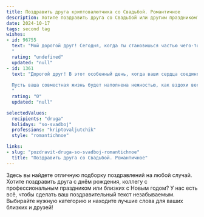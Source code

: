 ```yaml
---
title: Поздравить друга криптовалютчика со Свадьбой. Романтичное
description: Хотите поздравить друга со Свадьбой или другим праздником? Наш ИИ создаст незабываемое поздравление, а вы обязательно выделитесь среди других.  
date: 2024-10-17
tags: second tag
wishes:
- id: 96755
  text: "Мой дорогой друг! Сегодня, когда ты становишься частью чего-то большего, чем мир криптовалют, я хочу пожелать тебе и твоей прекрасной половине океана любви, безграничного счастья и бесконечного света в ваших глазах. Пусть ваша жизнь будет такой же стабильной и прочной, как блокчейн, но при этом такой же яркой и переменчивой, как курс биткоина в лучшие времена. Пусть каждый ваш день будет наполнен нежностью, заботой и радостью, а ваша любовь будет только крепнуть с годами, словно ценность редкого NFT.  Счастья вам, мои дорогие!
  "
  rating: "undefined"
  updated: "null"
- id: 1361
  text: "Дорогой друг! В этот особенный день, когда ваши сердца соединяются в едином ритме любви, а в ваших глазах сияют огни семейного очага, примите самые искренние поздравления со свадьбой!
  
  Пусть ваша совместная жизнь будет наполнена нежностью, как вздохи весеннего ветра, страстью, яркой, как биткоин на пике роста, и стабильностью, крепкой, как блокчейн. Желаю вам процветания, благополучия и, конечно же, любви, которая с каждым годом будет только крепнуть, как ваш цифровой кошелек!
  "
  rating: "0"
  updated: "null"

selectedValues:
  recipients: "druga"
  holidays: "so-svadboj"
  professions: "kriptovaljutchik"
  style: "romantichnoe"

links:
- slug: "pozdravit-druga-so-svadboj-romantichnoe"
  title: "Поздравить друга со Свадьбой. Романтичное"
---
```


Здесь вы найдете отличную подборку поздравлений на любой случай. 
Хотите поздравить друга с днём рождения, коллегу с профессиональным праздником или близких с Новым годом? У нас есть всё, чтобы сделать ваш поздравительный текст незабываемым. Выбирайте нужную категорию и находите лучшие слова для ваших близких и друзей!
